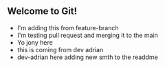 ## Welcome to Git!

- I'm adding this from feature-branch
- I'm testing pull request and merging it to the main
- Yo jony here
- this is coming from dev adrian
- dev-adrian here adding new smth to the readdme
